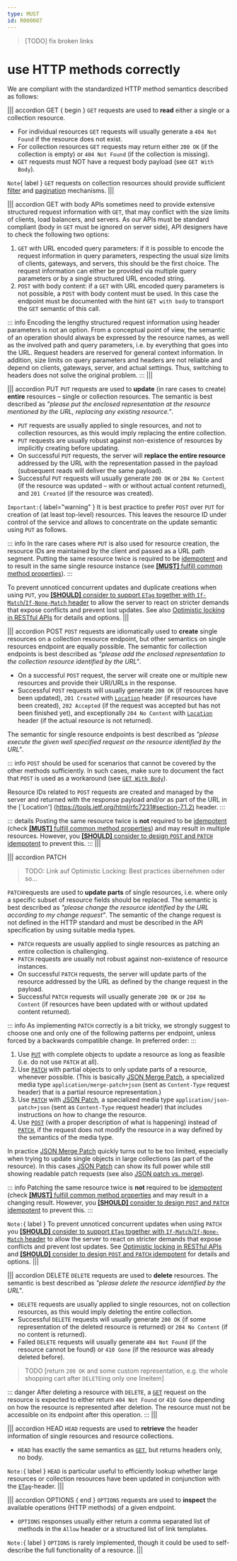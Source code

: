 ```yaml
---
type: MUST
id: R000007
---
```


> [TODO] fix broken links

# use HTTP methods correctly

We are compliant with the standardized HTTP method semantics described as follows:

||| accordion GET { begin }
`GET` requests are used to **read** either a single or a collection resource.

- For individual resources `GET` requests will usually generate a `404 Not Found` if the resource does not exist.
- For collection resources `GET` requests may return either `200 OK` (if the collection is empty) or `404 Not Found` (if the collection is missing).
- `GET` requests must NOT have a request body payload (see `GET With Body`).

`Note`{ label } `GET` requests on collection resources should provide sufficient [filter](link) and [pagination](link) mechanisms.
|||

||| accordion GET with body
APIs sometimes need to provide extensive structured request information with `GET`, that may conflict with the size limits of clients, load balancers, and servers.
As our APIs must be standard compliant (body in `GET` must be ignored on server side), API designers have to check the following two options:

1. `GET` with URL encoded query parameters: if it is possible to encode the request information in query parameters, respecting the usual size limits of clients, gateways, and servers, this should be the first choice.
   The request information can either be provided via multiple query parameters or by a single structured URL encoded string.
2. `POST` with body content: if a `GET` with URL encoded query parameters is not possible, a `POST` with body content must be used.
   In this case the endpoint must be documented with the hint `GET with body` to transport the `GET` semantic of this call.

::: info
Encoding the lengthy structured request information using header parameters is not an option.
From a conceptual point of view, the semantic of an operation should always be expressed by the resource names, as well as the involved path and query parameters, i.e. by everything that goes into the URL.
Request headers are reserved for general context information.
In addition, size limits on query parameters and headers are not reliable and depend on clients, gateways, server, and actual settings.
Thus, switching to headers does not solve the original problem.
:::
|||

||| accordion PUT
`PUT` requests are used to **update** (in rare cases to create) **entire** resources – single or collection resources.
The semantic is best described as _"please put the enclosed representation at the resource mentioned by the URL, replacing any existing resource."_.

- `PUT` requests are usually applied to single resources, and not to collection resources, as this would imply replacing the entire collection.
- `PUT` requests are usually robust against non-existence of resources by implicitly creating before updating.
- On successful `PUT` requests, the server will **replace the entire resource** addressed by the URL with the representation passed in the payload (subsequent reads will deliver the same payload).
- Successful `PUT` requests will usually generate `200 OK` or `204 No Content` (if the resource was updated – with or without actual content returned), and `201 Created` (if the resource was created).

`Important:`{ label="warning" } It is best practice to prefer `POST` over `PUT` for creation of (at least top-level) resources.
This leaves the resource ID under control of the service and allows to concentrate on the update semantic using `PUT` as follows.

::: info
In the rare cases where `PUT` is also used for resource creation, the resource IDs are maintained by the client and passed as a URL path segment.
Putting the same resource twice is required to be [idempotent](#idempotent) and to result in the same single resource instance (see [**[MUST]** fulfill common method properties](2020_must-fulfill-common-method-properties.md)).
:::

To prevent unnoticed concurrent updates and duplicate creations when using `PUT`, you [**[SHOULD]** consider to support `ETag` together with `If-Match`/`If-None-Match` header](link) to allow the server to react on stricter demands that expose conflicts and prevent lost updates. See also [Optimistic locking in RESTful APIs](link) for details and options.
|||

||| accordion POST
`POST` requests are idiomatically used to **create** single resources on a collection resource endpoint, but other semantics on single resources endpoint are equally possible.
The semantic for collection endpoints is best described as _"please add the enclosed representation to the collection resource identified by the URL"_.

- On a successful `POST` request, the server will create one or multiple new resources and provide their URI/URLs in the response.
- Successful `POST` requests will usually generate `200 OK` (if resources have been updated), `201 Created` with [`Location`](https://tools.ietf.org/html/rfc7231#section-7.1.2) header (if resources have been created), `202 Accepted` (if the request was accepted but has not been finished yet), and exceptionally `204 No Content` with [`Location`](https://tools.ietf.org/html/rfc7231#section-7.1.2) header (if the actual resource is not returned).

The semantic for single resource endpoints is best described as _"please execute the given well specified request on the resource identified by the URL"_.

::: info
`POST` should be used for scenarios that cannot be covered by the other methods sufficiently.
In such cases, make sure to document the fact that `POST` is used as a workaround (see [`GET With Body`](#get-with-body)).

Resource IDs related to `POST` requests are created and managed by the server and returned with the response payload and/or as part of the URL in the [`Location'] (<https://tools.ietf.org/html/rfc7231#section-7.1.2)> header.
:::

::: details
Posting the same resource twice is **not** required to be [idempotent](#idempotent) (check [**[MUST]** fulfill common method properties](2020_must-fulfill-common-method-properties.md)) and may result in multiple resources.
However, you [**[SHOULD]** consider to design `POST` and `PATCH` idempotent](2030_should-consider-to-design-post-and-patch-idempotent.md) to prevent this.
:::
|||

||| accordion PATCH

> TODO: Link auf Optimistic Locking: Best practices übernehmen oder so...

`PATCH`requests are used to **update parts** of single resources, i.e. where only a specific subset of resource fields should be replaced.
The semantic is best described as _"please change the resource identified by the URL according to my change request"_.
The semantic of the change request is not defined in the HTTP standard and must be described in the API specification by using suitable media types.

- `PATCH` requests are usually applied to single resources as patching an entire collection is challenging.
- `PATCH` requests are usually not robust against non-existence of resource instances.
- On successful `PATCH` requests, the server will update parts of the resource addressed by the URL as defined by the change request in the payload.
- Successful `PATCH` requests will usually generate `200 OK` or `204 No Content` (if resources have been updated with or without updated content returned).

::: info
As implementing `PATCH` correctly is a bit tricky, we strongly suggest to choose one and only one of the following patterns per endpoint, unless forced by a backwards compatible change. In preferred order:
:::

1. Use [`PUT`](#put) with complete objects to update a resource as long as feasible (i.e. do not use `PATCH` at all).
2. Use [`PATCH`](#patch) with partial objects to only update parts of a resource, whenever possible. (This is basically [JSON Merge Patch](https://tools.ietf.org/html/rfc7396), a specialized media type `application/merge-patch+json` (sent as `Content-Type` request header) that is a partial resource representation.)
3. Use [`PATCH`](#patch) with [JSON Patch](https://tools.ietf.org/html/rfc6902), a specialized media type `application/json-patch+json` (sent as `Content-Type` request header) that includes instructions on how to change the resource.
4. Use [`POST`](#post) (with a proper description of what is happening) instead of [`PATCH`](#patch), if the request does not modify the resource in a way defined by the semantics of the media type.

In practice [JSON Merge Patch](https://tools.ietf.org/html/rfc7396) quickly turns out to be too limited, especially when trying to update single objects in large collections (as part of the resource).
In this cases [JSON Patch](https://tools.ietf.org/html/rfc6902) can show its full power while still showing readable patch requests (see also [JSON patch vs. merge](http://erosb.github.io/post/json-patch-vs-merge-patch)).

::: info
Patching the same resource twice is **not** required to be [idempotent](#idempotent) (check [**[MUST]** fulfill common method properties](2020_must-fulfill-common-method-properties.md) and may result in a changing result. However, you [**[SHOULD]** consider to design `POST` and `PATCH` idempotent](2030_should-consider-to-design-post-and-patch-idempotent.md) to prevent this.
:::

`Note:`{ label } To prevent unnoticed concurrent updates when using `PATCH` you [**[SHOULD]** consider to support `ETag` together with `If-Match`/`If-None-Match` header](link) to allow the server to react on stricter demands that expose conflicts and prevent lost updates.
See [Optimistic locking in RESTful APIs](link) and [**[SHOULD]** consider to design `POST` and `PATCH` idempotent](2030_should-consider-to-design-post-and-patch-idempotent.md) for details and options.
|||

||| accordion DELETE
`DELETE` requests are used to **delete** resources.
The semantic is best described as _"please delete the resource identified by the URL"_.

- `DELETE` requests are usually applied to single resources, not on collection resources, as this would imply deleting the entire collection.
- Successful `DELETE` requests will usually generate `200 OK` (if some representation of the deleted resource is returned) or `204 No Content` (if no content is returned).
- Failed `DELETE` requests will usually generate `404 Not Found` (if the resource cannot be found) or `410 Gone` (if the resource was already deleted before).

> TODO [return `200 OK` and some custom representation, e.g. the whole shopping cart after `DELETE`ing only one lineitem]

::: danger
After deleting a resource with `DELETE`, a [`GET`](#get) request on the resource is expected to either return `404 Not Found` or `410 Gone` depending on how the resource is represented after deletion.
The resource must not be accessible on its endpoint after this operation.
:::
|||

||| accordion HEAD
`HEAD` requests are used to **retrieve** the header information of single resources and resource collections.

- `HEAD` has exactly the same semantics as [`GET`](#get), but returns headers only, no body.

`Note:`{ label } `HEAD` is particular useful to efficiently lookup whether large resources or collection resources have been updated in conjunction with the [`ETag`](https://tools.ietf.org/html/rfc7232#section-2.3)-header.
|||

||| accordion OPTIONS { end }
`OPTIONS` requests are used to **inspect** the available operations (HTTP methods) of a given endpoint.

- `OPTIONS` responses usually either return a comma separated list of methods in the `Allow` header or a structured list of link templates.

`Note:`{ label } `OPTIONS` is rarely implemented, though it could be used to self-describe the full functionality of a resource.
|||
